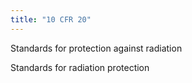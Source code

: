 ```yaml
---
title: "10 CFR 20"
---
```

Standards for protection against radiation

Standards for radiation protection

